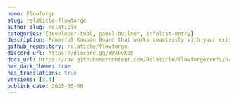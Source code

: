 ```yaml
---
name: Flowforge
slug: relaticle-flowforge
author_slug: relaticle
categories: [developer-tool, panel-builder, infolist-entry]
description: Powerful Kanban Board that works seamlessly with your existing Eloquent models
github_repository: relaticle/flowforge
discord_url: https://discord.gg/BWAFvK6b
docs_url: https://raw.githubusercontent.com/Relaticle/flowforge/refs/heads/main/README.md
has_dark_theme: true
has_translations: true
versions: [3,4]
publish_date: 2025-05-06
---
```

